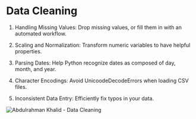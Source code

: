 # Data Cleaning

1. Handling Missing Values:
Drop missing values, or fill them in with an automated workflow.

2. Scaling and Normalization:
Transform numeric variables to have helpful properties.

3. Parsing Dates:
Help Python recognize dates as composed of day, month, and year.
4. Character Encodings:
Avoid UnicoodeDecodeErrors when loading CSV files.

5. Inconsistent Data Entry:
Efficiently fix typos in your data.

![Abdulrahman Khalid - Data Cleaning](https://user-images.githubusercontent.com/76521677/194164866-3ed975b8-c9c4-48e5-a01a-6a462f2c3c85.png)
